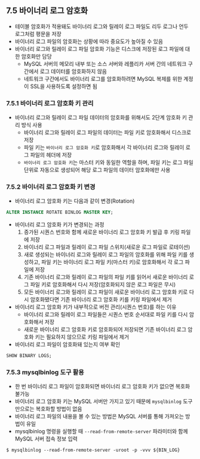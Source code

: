 ## 7.5 바이너리 로그 암호화
- 테이블 암호화가 적용돼도 바이너리 로그와 릴레이 로그 파일도 리두 로그나 언두 로그처럼 평문을 저장
- 바이너리 로그 파일의 암호화는 상황에 따라 중요도가 높아질 수 있음
- 바이너리 로그와 릴레이 로그 파일 암호화 기능은 디스크에 저장된 로그 파일에 대한 암호화만 담당
  - MySQL 서버의 메모리 내부 또는 소스 서버와 레플리카 서버 간의 네트워크 구간에서 로그 데이터를 암호화하지 않음
  - 네트워크 구간에서도 바이너리 로그를 암호화하려면 MySQL 복제를 위한 계정이 SSL을 사용하도록 설정하면 됨

### 7.5.1 바이너리 로그 암호화 키 관리
- 바이너리 로그와 릴레이 로그 파일 데이터의 암호화를 위해서도 2단계 암호화 키 관리 방식 사용
  - 바이너리 로그와 릴레이 로그 파일의 데이터는 파일 키로 암호화해서 디스크로 저장
  - 파일 키는 `바이너리 로그 암호화 키`로 암호화해서 각 바이너리 로그와 릴레이 로그 파일의 헤더에 저장
  - `바이너리 로그 암호화 키`는 마스터 키와 동일한 역할을 하며, 파일 키는 로그 파일 단위로 자동으로 생성되어 해당 로그 파일의 데이터 암호화에만 사용

### 7.5.2 바이너리 로그 암호화 키 변경
- 바이너리 로그 암호화 키는 다음과 같이 변경(Rotation)
```sql
ALTER INSTANCE ROTATE BINLOG MASTER KEY;
```
- 바이너리 로그 암호화 키가 변경되는 과정
  1. 증가된 시퀀스 번호와 함께 새로운 바이너리 로그 암호화 키 발급 후 키링 파일에 저장
  2. 바이너리 로그 파일과 릴레이 로그 파일 스위치(새로운 로그 파일로 로테이션)
  3. 새로 생성되는 바이너리 로그와 릴레이 로그 파일의 암호화를 위해 파일 키를 생성하고, 파일 키는 바이너리 로그 파일 키(마스터 키)로 암호화해서 각 로그 파일에 저장
  4. 기존 바이너리 로그와 릴레이 로그 파일의 파일 키를 읽어서 새로운 바이너리 로그 파일 키로 암호화해서 다시 저장(암호화되지 않은 로그 파일은 무시)
  5. 모든 바이너리 로그와 릴레이 로그 파일이 새로운 바이너리 로그 암호화 키로 다시 암호화됐다면 기존 바이너리 로그 암호화 키를 키링 파일에서 제거
- 바이너리 로그 암호화 키가 내부적으로 버전 관리(시퀀스 번호)를 하는 이유
  - 바이너리 로그와 릴레이 로그 파일들은 시퀀스 번호 순서대로 파일 키를 다시 암호화해서 저장
  - 새로운 바이너리 로그 암호화 키로 암호화되어 저장되면 기존 바이너리 로그 암호화 키는 필요하지 않으므로 키링 파일에서 제거
- 바이너리 로그 파일이 암호화돼 있는지 여부 확인
```sql
SHOW BINARY LOGS;
```

### 7.5.3 mysqlbinlog 도구 활용
- 한 번 바이너리 로그 파일이 암호화되면 바이너리 로그 암호화 키가 없으면 복호화 불가능
- 바이너리 로그 암호화 키는 MySQL 서버만 가지고 있기 때문에 `mysqlbinlog` 도구만으로는 복호화할 방법이 없음
- 바이너리 로그 파일의 내용을 볼 수 있는 방법은 MySQL 서버를 통해 가져오는 방법이 유일
- mysqlbinlog 명령을 실행할 때 `--read-from-remote-server` 파라미터와 함께 MySQL 서버 접속 정보 입력
```shell
$ mysqlbinlog --read-from-remote-server -uroot -p -vvv ${BIN_LOG}
```
